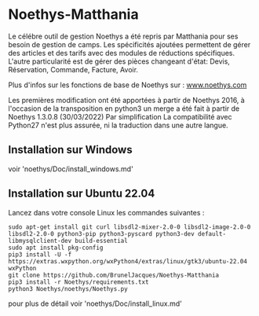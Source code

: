 Noethys-Matthania
==================
Le célébre outil de gestion Noethys a été repris par Matthania pour ses besoin de gestion de camps.
Les spécificités ajoutées permettent de gérer des articles et des tarifs avec des modules de réductions spécifiques.
L'autre particularité est de gérer des pièces changeant d'état: Devis, Réservation, Commande, Facture, Avoir.

Plus d'infos sur les fonctions de base de Noethys sur : www.noethys.com

Les premières modification ont été apportées à partir de Noethys 2016, à l'occasion de la transposition en python3 un merge a été fait à partir de Noethys 1.3.0.8 (30/03/2022)
Par simplification La compatibilité avec Python27 n'est plus assurée, ni la traduction dans une autre langue.

Installation sur Windows
------------------
voir 'noethys/Doc/install_windows.md'

Installation sur Ubuntu 22.04
------------------

Lancez dans votre console Linux les commandes suivantes :
```
sudo apt-get install git curl libsdl2-mixer-2.0-0 libsdl2-image-2.0-0 libsdl2-2.0-0 python3-pip python3-pyscard python3-dev default-libmysqlclient-dev build-essential
sudo apt install pkg-config
pip3 install -U -f https://extras.wxpython.org/wxPython4/extras/linux/gtk3/ubuntu-22.04 wxPython
git clone https://github.com/BrunelJacques/Noethys-Matthania
pip3 install -r Noethys/requirements.txt
python3 Noethys/noethys/Noethys.py
```
pour plus de détail voir 'noethys/Doc/install_linux.md'


